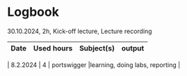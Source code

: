 # Logbook

30.10.2024, 2h, Kick-off lecture, Lecture recording

| Date  | Used hours | Subject(s) |  output |
| :---         |     :---:      |     :---:      |     :---:      |

| 8.2.2024 | 4 | portswigger |learning, doing labs, reporting |
